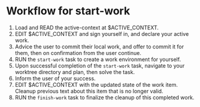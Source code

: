 # Workflow for start-work

1. Load and READ the active-context at $ACTIVE_CONTEXT. 
2. EDIT $ACTIVE_CONTEXT and sign yourself in, and declare your active work.
3. Advice the user to commit their local work, and offer to commit it for them, then on confirmation from the user continue.
4. RUN the `start-work` task to create a work environment for yourself.
5. Upon successful completion of the `start-work` task, navigate to your worktree directory and plan, then solve the task.
6. Inform the user of your success.
7. EDIT $ACTIVE_CONTEXT with the updated state of the work item. Cleanup previous text about this item that is no longer valid.
8. RUN the `finish-work` task to finalize the cleanup of this completed work.